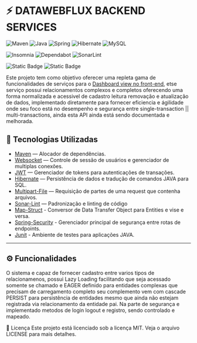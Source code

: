 # ⚡ DATAWEBFLUX BACKEND SERVICES


![Maven](https://img.shields.io/badge/apachemaven-C71A36.svg?style=for-the-badge&logo=apachemaven&logoColor=white)
![Java](https://img.shields.io/badge/java-%23ED8B00.svg?style=for-the-badge&logo=openjdk&logoColor=white)
![Spring](https://img.shields.io/badge/spring-%236DB33F.svg?style=for-the-badge&logo=spring&logoColor=white)
![Hibernate](https://img.shields.io/badge/Hibernate-59666C?style=for-the-badge&logo=Hibernate&logoColor=white)
![MySQL](https://img.shields.io/badge/mysql-4479A1.svg?style=for-the-badge&logo=mysql&logoColor=white)




![Insomnia](https://img.shields.io/badge/Insomnia-black?style=for-the-badge&logo=insomnia&logoColor=5849BE)
![Dependabot](https://img.shields.io/badge/dependabot-025E8C?style=for-the-badge&logo=dependabot&logoColor=white)
![SonarLint](https://img.shields.io/badge/SonarLint-CB2029?style=for-the-badge&logo=SONARLINT&logoColor=white)



![Static Badge](https://img.shields.io/badge/version-V0.2.1-%2348A6A7)
![Static Badge](https://img.shields.io/badge/MIT-grey)


Este projeto tem como objetivo oferecer uma repleta gama de funcionalidades de serviços para o
[Dashboard view no front-end](https://github.com/Erikvilar/DASHBOARD-CRM), etse serviço possui relacionamentos complexos e completos oferecendo uma forma normalizada e acessivel de cadastro leitura removação e atualização de dados, implementado diretamente para fornecer eficiencia e ágilidade onde seu foco está no desempenho e segurança entre single-transaction || multi-transactions, ainda esta API ainda está sendo documentada e melhorada.

## 🚀 Tecnologias Utilizadas

- [Maven](https://maven.apache.org/) — Alocador de dependências.
- [Websocket](https://docs.spring.io/spring-framework/reference/web/websocket.html) — Controle de sessão de usuários e gerenciador de multiplas conexões.
- [JWT](https://jwt.is/) — Gerenciador de tokens para autenticações de transações.
- [Hibernate](https://hibernate.org/) — Persistência de dados e tradução de comandos JAVA para SQL.
- [Multipart-File](https://) — Requisição de partes de uma request que contenha arquivos.
- [Sonar-Lint](https://eslint.org/) — Padronização e linting de código
- [Map-Struct](https://mapstruct.org/) - Conversor de Data Transfer Object para Entities e vise e versa.
- [Spring-Security](https://spring.io/projects/spring-security) - Gerenciador principal de segurança entre rotas de endpoints.
- [Junit](https://junit.org/junit5/) - Ambiente de testes para aplicações JAVA.



---

## ⚙️ Funcionalidades

O sistema e capaz de fornecer cadastro entre varios tipos de relacionamenos, possui Lazy Loading facilitando que seja acessado somente se chamado e EAGER definido para entidades complexas que precisam de carregamento completo seu complemento vem com cascade PERSIST para persistência de entidades mesmo que ainda não estejam registrada via relacionamento da entidade pai.
Na parte de segurança e implementado metodos de login logout e registro, sendo controlado e mapeado.



📝 Licença
Este projeto está licenciado sob a licença MIT. Veja o arquivo LICENSE para mais detalhes.